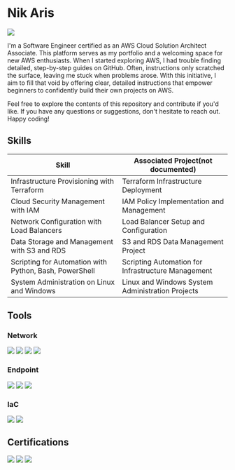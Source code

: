 # Nik Aris 
<a href="https://www.linkedin.com/in/aris-aziz/"><img src="https://img.shields.io/badge/-LinkedIn-0072b1?&style=for-the-badge&logo=linkedin&logoColor=white" /></a>

I'm a Software Engineer certified as an AWS Cloud Solution Architect Associate. This platform serves as my portfolio and a welcoming space for new AWS enthusiasts. When I started exploring AWS, I had trouble finding detailed, step-by-step guides on GitHub. Often, instructions only scratched the surface, leaving me stuck when problems arose. With this initiative, I aim to fill that void by offering clear, detailed instructions that empower beginners to confidently build their own projects on AWS.

Feel free to explore the contents of this repository and contribute if you'd like. If you have any questions or suggestions, don't hesitate to reach out. Happy coding!

<!-- comment
## Objective

Hey, so I've recently started diving into tech, and cloud computing has really caught my attention. I'm eager to explore this field further and  familiarize myself with it. My goal is to get hands-on experience in designing and deploying cloud solutions. I'm excited to bring my fresh perspective and willingness to learn to the table, helping businesses harness the potential of the cloud for their digital needs.
-->

## Skills

| Skill                                         | Associated Project(not documented)         |
|-----------------------------------------------|----------------------------|
| Infrastructure Provisioning with Terraform    | Terraform Infrastructure Deployment |
| Cloud Security Management with IAM           | IAM Policy Implementation and Management |
| Network Configuration with Load Balancers    | Load Balancer Setup and Configuration |
| Data Storage and Management with S3 and RDS  | S3 and RDS Data Management Project |
| Scripting for Automation with Python, Bash, PowerShell | Scripting Automation for Infrastructure Management |
| System Administration on Linux and Windows   | Linux and Windows System Administration Projects |


## Tools
### Network
<div>
    <img src="https://img.shields.io/badge/-AWS%20VPC-232F3E?&style=for-the-badge&logo=Amazon%20AWS&logoColor=white" />
    <img src="https://img.shields.io/badge/-Azure%20Virtual%20Network-0078D4?&style=for-the-badge&logo=Microsoft%20Azure&logoColor=white" />
    <img src="https://img.shields.io/badge/-Route%2053-232F3E?&style=for-the-badge&logo=Amazon%20AWS&logoColor=white" />
    <img src="https://img.shields.io/badge/-VPC%20Peering-232F3E?&style=for-the-badge&logo=Amazon%20AWS&logoColor=white" />
</div>


### Endpoint
<div>
    <img src="https://img.shields.io/badge/-ELB-232F3E?&style=for-the-badge&logo=Amazon%20AWS&logoColor=white" />
    <img src="https://img.shields.io/badge/-API%20Gateway-232F3E?&style=for-the-badge&logo=Amazon%20AWS&logoColor=white" />
    <img src="https://img.shields.io/badge/-CloudFront-232F3E?&style=for-the-badge&logo=Amazon%20AWS&logoColor=white" />
</div>


### IaC
<div>
    <img src="https://img.shields.io/badge/-Terraform-623CE4?&style=for-the-badge&logo=Terraform&logoColor=white" />
    <img src="https://img.shields.io/badge/-AWS%20CloudFormation-232F3E?&style=for-the-badge&logo=Amazon%20AWS&logoColor=white" />
</div>


## Certifications
<div>
<img src="https://img.shields.io/badge/-AWS%20Certified%20Solutions%20Architect%20Associate-232F3E?&style=for-the-badge&logo=Amazon%20AWS&logoColor=white" />
<img src="https://img.shields.io/badge/-Microsoft%20Certified%3A%20Azure%20Fundamentals-0078D4?&style=for-the-badge&logo=Microsoft%20Azure&logoColor=white" />
<img src="https://img.shields.io/badge/-AWS%20Cloud%20Practitioner-232F3E?&style=for-the-badge&logo=Amazon%20AWS&logoColor=white" />
</div>


<!--
## Projects
 <a href="https://google.com">Terraform Infrastructure Deployment</a>
- SOC Automation Project-->
